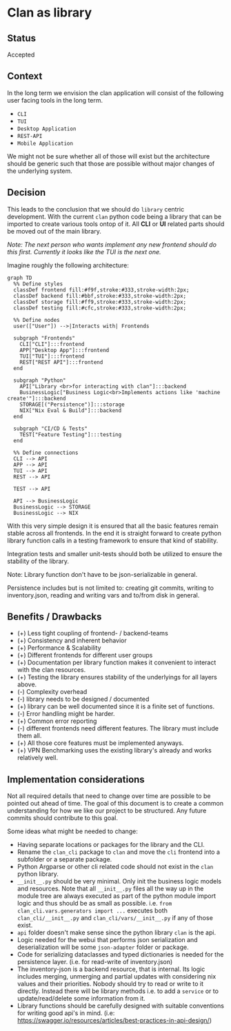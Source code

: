 # Clan as library

## Status

Accepted

## Context

In the long term we envision the clan application will consist of the following user facing tools in the long term.

- `CLI`
- `TUI`
- `Desktop Application`
- `REST-API`
- `Mobile Application`

We might not be sure whether all of those will exist but the architecture should be generic such that those are possible without major changes of the underlying system.

## Decision

This leads to the conclusion that we should do `library` centric development.
With the current `clan` python code being a library that can be imported to create various tools ontop of it.
All **CLI** or **UI** related parts should be moved out of the main library.

*Note: The next person who wants implement any new frontend should do this first. Currently it looks like the TUI is the next one.*

Imagine roughly the following architecture:

```mermaid
graph TD
  %% Define styles
  classDef frontend fill:#f9f,stroke:#333,stroke-width:2px;
  classDef backend fill:#bbf,stroke:#333,stroke-width:2px;
  classDef storage fill:#ff9,stroke:#333,stroke-width:2px;
  classDef testing fill:#cfc,stroke:#333,stroke-width:2px;

  %% Define nodes
  user(["User"]) -->|Interacts with| Frontends

  subgraph "Frontends"
    CLI["CLI"]:::frontend
    APP["Desktop App"]:::frontend
    TUI["TUI"]:::frontend
    REST["REST API"]:::frontend
  end

  subgraph "Python"
    API["Library <br>for interacting with clan"]:::backend
    BusinessLogic["Business Logic<br>Implements actions like 'machine create'"]:::backend
    STORAGE[("Persistence")]:::storage
    NIX["Nix Eval & Build"]:::backend
  end

  subgraph "CI/CD & Tests"
    TEST["Feature Testing"]:::testing
  end

  %% Define connections
  CLI --> API
  APP --> API
  TUI --> API
  REST --> API

  TEST --> API

  API --> BusinessLogic
  BusinessLogic --> STORAGE
  BusinessLogic --> NIX
```

With this very simple design it is ensured that all the basic features remain stable across all frontends.
In the end it is straight forward to create python library function calls in a testing framework to ensure that kind of stability.

Integration tests and smaller unit-tests should both be utilized to ensure the stability of the library.

Note: Library function don't have to be json-serializable in general.

Persistence includes but is not limited to: creating git commits, writing to inventory.json, reading and writing vars and to/from disk in general.

## Benefits / Drawbacks

- (+) Less tight coupling of frontend- / backend-teams
- (+) Consistency and inherent behavior
- (+) Performance & Scalability
- (+) Different frontends for different user groups
- (+) Documentation per library function makes it convenient to interact with the clan resources.
- (+) Testing the library ensures stability of the underlyings for all layers above.
- (-) Complexity overhead
- (-) library needs to be designed / documented
- (+) library can be well documented since it is a finite set of functions.
- (-) Error handling might be harder.
- (+) Common error reporting
- (-) different frontends need different features. The library must include them all.
- (+) All those core features must be implemented anyways.
- (+) VPN Benchmarking uses the existing library's already and works relatively well.

## Implementation considerations

Not all required details that need to change over time are possible to be pointed out ahead of time.
The goal of this document is to create a common understanding for how we like our project to be structured.
Any future commits should contribute to this goal.

Some ideas what might be needed to change:

- Having separate locations or packages for the library and the CLI.
- Rename the `clan_cli` package to `clan` and move the `cli` frontend into a subfolder or a separate package.
- Python Argparse or other cli related code should not exist in the `clan` python library.
- `__init__.py` should be very minimal. Only init the business logic models and resources. Note that all `__init__.py` files all the way up in the module tree are always executed as part of the python module import logic and thus should be as small as possible.
  i.e. `from clan_cli.vars.generators import ...` executes both `clan_cli/__init__.py` and `clan_cli/vars/__init__.py` if any of those exist.
- `api` folder doesn't make sense since the python library `clan` is the api.
- Logic needed for the webui that performs json serialization and deserialization will be some `json-adapter` folder or package.
- Code for serializing dataclasses and typed dictionaries is needed for the persistence layer. (i.e. for read-write of inventory.json)
- The inventory-json is a backend resource, that is internal. Its logic includes merging, unmerging and partial updates with considering nix values and their priorities. Nobody should try to read or write to it directly.
  Instead there will be library methods i.e. to add a `service` or to update/read/delete some information from it.
- Library functions should be carefully designed with suitable conventions for writing good api's in mind. (i.e: https://swagger.io/resources/articles/best-practices-in-api-design/)

